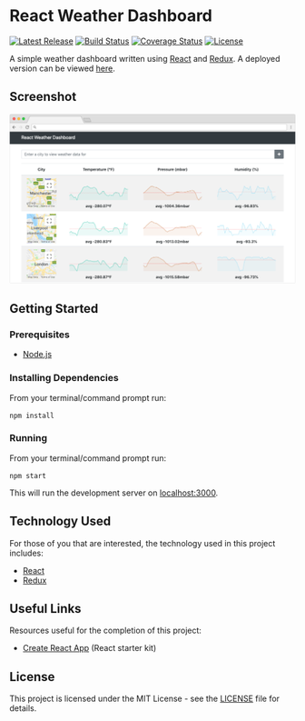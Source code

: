 # React Weather Dashboard

[![Latest Release](https://img.shields.io/github/release/vanillaSlice/ReactWeatherDashboard.svg)](https://github.com/vanillaSlice/ReactWeatherDashboard/releases/latest)
[![Build Status](https://img.shields.io/travis/vanillaSlice/ReactWeatherDashboard/master.svg)](https://travis-ci.org/vanillaSlice/ReactWeatherDashboard)
[![Coverage Status](https://img.shields.io/coveralls/github/vanillaSlice/ReactWeatherDashboard/master.svg)](https://coveralls.io/github/vanillaSlice/ReactWeatherDashboard?branch=master)
[![License](https://img.shields.io/github/license/vanillaSlice/ReactWeatherDashboard.svg)](LICENSE)

A simple weather dashboard written using [React](https://reactjs.org/) and [Redux](https://redux.js.org/). 
A deployed version can be viewed [here](https://vanillaslice.github.io/ReactWeatherDashboard/).

## Screenshot

![Screenshot](/images/screenshot-1.png)

## Getting Started

### Prerequisites

* [Node.js](https://nodejs.org/en/)

### Installing Dependencies

From your terminal/command prompt run:

```
npm install
```

### Running

From your terminal/command prompt run:

```
npm start
```

This will run the development server on [localhost:3000](http://localhost:3000).

## Technology Used

For those of you that are interested, the technology used in this project includes:

* [React](https://reactjs.org/)
* [Redux](https://redux.js.org/)

## Useful Links

Resources useful for the completion of this project:

* [Create React App](https://github.com/facebook/create-react-app) (React starter kit)

## License

This project is licensed under the MIT License - see the [LICENSE](LICENSE) file for details.
